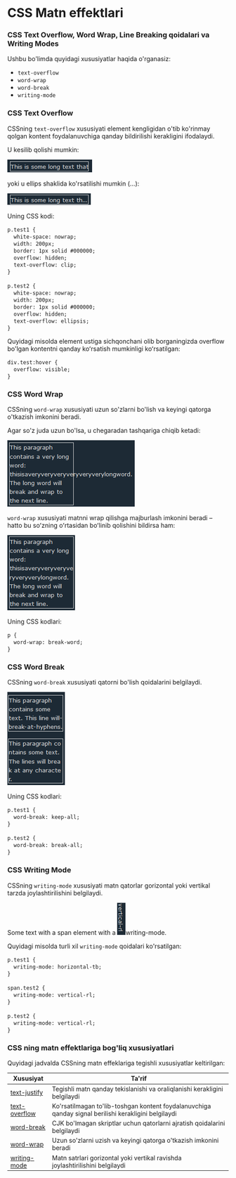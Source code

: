 # CSS Matn effektlari

### CSS Text Overflow, Word Wrap, Line Breaking qoidalari va Writing Modes <a href="#css-text-overflow-word-wrap-line-breaking-qoidalari-va-writing-modes" id="css-text-overflow-word-wrap-line-breaking-qoidalari-va-writing-modes"></a>

Ushbu bo'limda quyidagi xususiyatlar haqida o'rganasiz:

* `text-overflow`
* `word-wrap`
* `word-break`
* `writing-mode`

### CSS Text Overflow <a href="#css-text-overflow" id="css-text-overflow"></a>

CSSning `text-overflow` xususiyati element kengligidan o'tib ko'rinmay qolgan kontent foydalanuvchiga qanday bildirilishi kerakligini ifodalaydi.

U kesilib qolishi mumkin:

![](<../../.gitbook/assets/image (224).png>)

yoki u ellips shaklida ko'rsatilishi mumkin (...):

![](<../../.gitbook/assets/image (641).png>)

Uning CSS kodi:

```
p.test1 {
  white-space: nowrap;
  width: 200px;
  border: 1px solid #000000;
  overflow: hidden;
  text-overflow: clip;
}

p.test2 {
  white-space: nowrap;
  width: 200px;
  border: 1px solid #000000;
  overflow: hidden;
  text-overflow: ellipsis;
}
```

Quyidagi misolda element ustiga sichqonchani olib borganingizda overflow bo'lgan kontentni qanday koʻrsatish mumkinligi koʻrsatilgan:

```
div.test:hover {
  overflow: visible;
}
```

### CSS Word Wrap <a href="#css-word-wrap" id="css-word-wrap"></a>

CSSning `word-wrap` xususiyati uzun so'zlarni bo'lish va keyingi qatorga o'tkazish imkonini beradi.

Agar so'z juda uzun bo'lsa, u chegaradan tashqariga chiqib ketadi:

![](<../../.gitbook/assets/image (638).png>)

`word-wrap` xususiyati matnni wrap qilishga majburlash imkonini beradi – hatto bu soʻzning oʻrtasidan boʻlinib qolishini bildirsa ham:

![](<../../.gitbook/assets/image (238).png>)

Uning CSS kodlari:

```
p {
  word-wrap: break-word;
}
```

### CSS Word Break <a href="#css-word-break" id="css-word-break"></a>

CSSning `word-break` xususiyati qatorni bo'lish qoidalarini belgilaydi.

![](<../../.gitbook/assets/image (532).png>)

Uning CSS kodlari:

```
p.test1 {
  word-break: keep-all;
}

p.test2 {
  word-break: break-all;
}
```

### CSS Writing Mode <a href="#css-writing-mode" id="css-writing-mode"></a>

CSSning `writing-mode` xususiyati matn qatorlar gorizontal yoki vertikal tarzda joylashtirilishini belgilaydi.

Some text with a span element with a ![](<../../.gitbook/assets/image (645).png>)writing-mode.

Quyidagi misolda turli xil `writing-mode` qoidalari ko'rsatilgan:

```
p.test1 {
  writing-mode: horizontal-tb;
}

span.test2 {
  writing-mode: vertical-rl;
}

p.test2 {
  writing-mode: vertical-rl;
}
```

### CSS ning matn effektlariga bog'liq xususiyatlari <a href="#css-text-effect-xususiyatlari" id="css-text-effect-xususiyatlari"></a>

Quyidagi jadvalda CSSning matn effeklariga tegishli xususiyatlar keltirilgan:

| Xususiyat                                                                     | Ta'rif                                                                                               |
| ----------------------------------------------------------------------------- | ---------------------------------------------------------------------------------------------------- |
| [text-justify](https://www.w3schools.com/cssref/css3\_pr\_text-justify.asp)   | Tegishli matn qanday tekislanishi va oraliqlanishi kerakligini belgilaydi                            |
| [text-overflow](https://www.w3schools.com/cssref/css3\_pr\_text-overflow.asp) | Ko'rsatilmagan to'lib-toshgan kontent foydalanuvchiga qanday signal berilishi kerakligini belgilaydi |
| [word-break](https://www.w3schools.com/cssref/css3\_pr\_word-break.asp)       | CJK bo'lmagan skriptlar uchun qatorlarni ajratish qoidalarini belgilaydi                             |
| [word-wrap](https://www.w3schools.com/cssref/css3\_pr\_word-wrap.asp)         | Uzun so'zlarni uzish va keyingi qatorga o'tkazish imkonini beradi                                    |
| [writing-mode](https://www.w3schools.com/cssref/css3\_pr\_writing-mode.asp)   | Matn satrlari gorizontal yoki vertikal ravishda joylashtirilishini belgilaydi                        |

